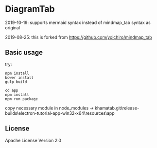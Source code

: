 # DiagramTab

2019-10-19: supports mermaid syntax instead of mindmap_tab syntax as original

2019-08-25: this is forked from https://github.com/yoichiro/mindmap_tab

## Basic usage

try:
```
npm install
bower install
gulp build

cd app
npm install
npm run package
```
copy necessary module in node_modules -> khamatab.git\release-builds\electron-tutorial-app-win32-x64\resources\app

## License
Apache License Version 2.0
